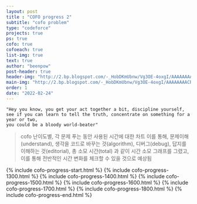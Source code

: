 ```yaml
---
layout: post
title : "COFO progress 2"
subtitle: "cofo problem"
type: "codeforce"
projects: true
ps: true
cofo: true
cofoeach: true
list-img: true
text: true
author: "beenpow"
post-header: true
header-img: "http://2.bp.blogspot.com/-_HobDKmUbnw/Vg3OE-4oxgI/AAAAAAAACR8/LatdOwEau_A/s1600/The-Martian-viral-teaser.jpg"
main-img: "http://2.bp.blogspot.com/-_HobDKmUbnw/Vg3OE-4oxgI/AAAAAAAACR8/LatdOwEau_A/s1600/The-Martian-viral-teaser.jpg"
order: 1
date: "2022-02-24"
---
```


```text
"Hey you know, you get your act together a bit, discipline yourself,
see if you can learn to tell the truth, concentrate on something for a year or two,
you could be a bloody world-beater"
```

> cofo 난이도별, 각 문제 푸는 동안 사용된 시간에 대한 차트
> 이를 통해, 문제이해(understand), 생각을 코드로 바꾸는 것(algorithm), 디버그(debug), 답지를 이해하는 것(editorial), 총 소모 시간(total)
> 과 같이 시간 소모 그래프를 그렸고, 이를 통해 전반적인 시간 변화를 체크할 수 있을 것으로 예상됨

{% include cofo-progress-start.html %}
{% include cofo-progress-1300.html %}
{% include cofo-progress-1400.html %}
{% include cofo-progress-1500.html %}
{% include cofo-progress-1600.html %}
{% include cofo-progress-1700.html %}
{% include cofo-progress-1800.html %}
{% include cofo-progress-end.html %}
